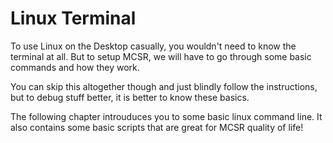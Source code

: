 # Linux Terminal

To use Linux on the Desktop casually, you wouldn't need to know the terminal at
all. But to setup MCSR, we will have to go through some basic commands and how
they work.

You can skip this altogether though and just blindly follow the instructions,
but to debug stuff better, it is better to know these basics.

The following chapter introuduces you to some basic linux command line. It also
contains some basic scripts that are great for MCSR quality of life!
